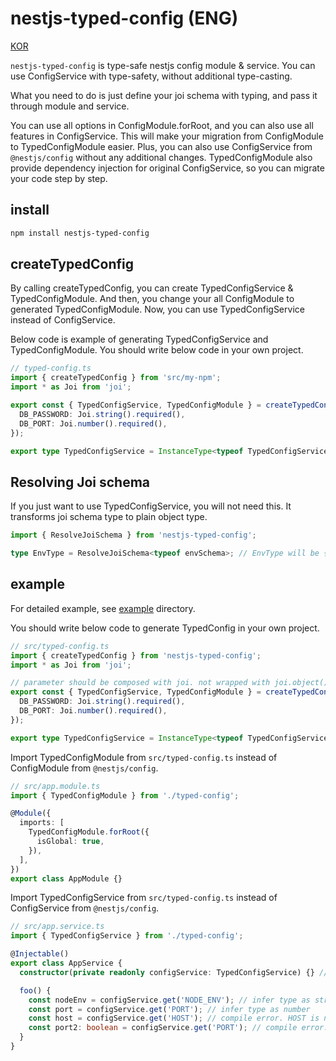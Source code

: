 # nestjs-typed-config (ENG)

[KOR](./README.ko.md)

`nestjs-typed-config` is type-safe nestjs config module & service.
You can use ConfigService with type-safety, without additional type-casting.

What you need to do is just define your joi schema with typing, and pass it through module and service.

You can use all options in ConfigModule.forRoot, and you can also use all features in ConfigService.
This will make your migration from ConfigModule to TypedConfigModule easier.
Plus, you can also use ConfigService from `@nestjs/config` without any additional changes.
TypedConfigModule also provide dependency injection for original ConfigService, so you can migrate your code step by step.

## install
```bash
npm install nestjs-typed-config
```

## createTypedConfig
By calling createTypedConfig, you can create TypedConfigService & TypedConfigModule.
And then, you change your all ConfigModule to generated TypedConfigModule.
Now, you can use TypedConfigService instead of ConfigService.

Below code is example of generating TypedConfigService and TypedConfigModule.
You should write below code in your own project.
```typescript
// typed-config.ts
import { createTypedConfig } from 'src/my-npm';
import * as Joi from 'joi';

export const { TypedConfigService, TypedConfigModule } = createTypedConfig({
  DB_PASSWORD: Joi.string().required(),
  DB_PORT: Joi.number().required(),
});

export type TypedConfigService = InstanceType<typeof TypedConfigService>; // must declare this! 
```

## Resolving Joi schema
If you just want to use TypedConfigService, you will not need this.
It transforms joi schema type to plain object type.
```typescript
import { ResolveJoiSchema } from 'nestjs-typed-config';

type EnvType = ResolveJoiSchema<typeof envSchema>; // EnvType will be { NODE_ENV: string; PORT: number; }
````

## example

For detailed example, see [example](./example) directory.

You should write below code to generate TypedConfig in your own project.
```typescript
// src/typed-config.ts
import { createTypedConfig } from 'nestjs-typed-config';
import * as Joi from 'joi';

// parameter should be composed with joi. not wrapped with joi.object()
export const { TypedConfigService, TypedConfigModule } = createTypedConfig({
  DB_PASSWORD: Joi.string().required(),
  DB_PORT: Joi.number().required(),
});

export type TypedConfigService = InstanceType<typeof TypedConfigService>; // must declare this!
```

Import TypedConfigModule from `src/typed-config.ts` instead of ConfigModule from `@nestjs/config`.
```typescript
// src/app.module.ts
import { TypedConfigModule } from './typed-config';

@Module({
  imports: [
    TypedConfigModule.forRoot({
      isGlobal: true,
    }),
  ],
})
export class AppModule {}
```

Import TypedConfigService from `src/typed-config.ts` instead of ConfigService from `@nestjs/config`.
```typescript
// src/app.service.ts
import { TypedConfigService } from './typed-config';

@Injectable()
export class AppService {
  constructor(private readonly configService: TypedConfigService) {} // use TypedConfigService instead of ConfigService

  foo() {
    const nodeEnv = configService.get('NODE_ENV'); // infer type as string
    const port = configService.get('PORT'); // infer type as number
    const host = configService.get('HOST'); // compile error. HOST is not in schema
    const port2: boolean = configService.get('PORT'); // compile error. number is not assignable to boolean
  }
}
```